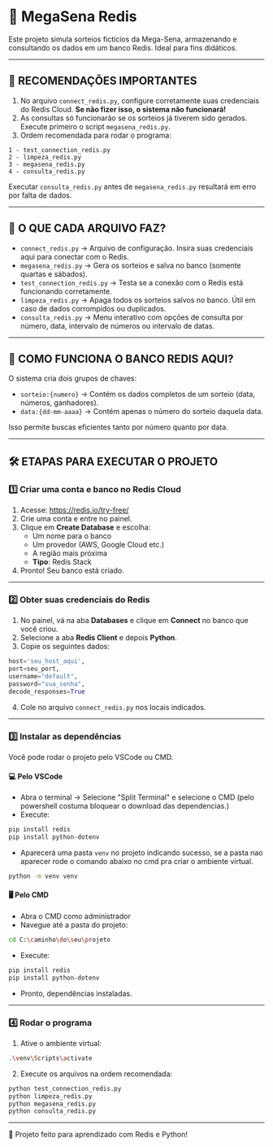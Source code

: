 # 🔢 MegaSena Redis

Este projeto simula sorteios fictícios da Mega-Sena, armazenando e consultando os dados em um banco Redis. Ideal para fins didáticos.

---

## 🚨 RECOMENDAÇÕES IMPORTANTES

1. No arquivo `connect_redis.py`, configure corretamente suas credenciais do Redis Cloud. **Se não fizer isso, o sistema não funcionará!**
2. As consultas só funcionarão se os sorteios já tiverem sido gerados. Execute primeiro o script `megasena_redis.py`.
3. Ordem recomendada para rodar o programa:

```
1 - test_connection_redis.py  
2 - limpeza_redis.py  
3 - megasena_redis.py  
4 - consulta_redis.py  
```

Executar `consulta_redis.py` antes de `megasena_redis.py` resultará em erro por falta de dados.

---

## 📁 O QUE CADA ARQUIVO FAZ?

- `connect_redis.py` → Arquivo de configuração. Insira suas credenciais aqui para conectar com o Redis.
- `megasena_redis.py` → Gera os sorteios e salva no banco (somente quartas e sábados).
- `test_connection_redis.py` → Testa se a conexão com o Redis está funcionando corretamente.
- `limpeza_redis.py` → Apaga todos os sorteios salvos no banco. Útil em caso de dados corrompidos ou duplicados.
- `consulta_redis.py` → Menu interativo com opções de consulta por número, data, intervalo de números ou intervalo de datas.

---

## 🧠 COMO FUNCIONA O BANCO REDIS AQUI?

O sistema cria dois grupos de chaves:

- `sorteio:{numero}` → Contém os dados completos de um sorteio (data, números, ganhadores).
- `data:{dd-mm-aaaa}` → Contém apenas o número do sorteio daquela data.

Isso permite buscas eficientes tanto por número quanto por data.

---

## 🛠️ ETAPAS PARA EXECUTAR O PROJETO

### 1️⃣ Criar uma conta e banco no Redis Cloud

1. Acesse: https://redis.io/try-free/
2. Crie uma conta e entre no painel.
3. Clique em **Create Database** e escolha:
   - Um nome para o banco
   - Um provedor (AWS, Google Cloud etc.)
   - A região mais próxima
   - **Tipo**: Redis Stack
4. Pronto! Seu banco está criado.

---

### 2️⃣ Obter suas credenciais do Redis

1. No painel, vá na aba **Databases** e clique em **Connect** no banco que você criou.
2. Selecione a aba **Redis Client** e depois **Python**.
3. Copie os seguintes dados:

```python
host='seu_host_aqui',
port=seu_port,
username="default",
password="sua_senha",
decode_responses=True
```

4. Cole no arquivo `connect_redis.py` nos locais indicados.

---

### 3️⃣ Instalar as dependências

Você pode rodar o projeto pelo VSCode ou CMD.

#### 💻 Pelo VSCode

- Abra o terminal → Selecione "Split Terminal" e selecione o CMD (pelo powershell costuma bloquear o download das dependencias.)
- Execute:

```bash
pip install redis
pip install python-dotenv 
```
- Aparecerá uma pasta `venv` no projeto indicando sucesso, se a pasta nao aparecer rode o comando abaixo no cmd pra criar o ambiente virtual.
```bash
python -m venv venv
```


#### 🖥️ Pelo CMD

- Abra o CMD como administrador
- Navegue até a pasta do projeto:

```bash
cd C:\caminho\do\seu\projeto
```

- Execute:

```bash
pip install redis
pip install python-dotenv
```

- Pronto, dependências instaladas.

---

### 4️⃣ Rodar o programa

1. Ative o ambiente virtual:

```bash
.\venv\Scripts\activate
```

2. Execute os arquivos na ordem recomendada:

```bash
python test_connection_redis.py
python limpeza_redis.py
python megasena_redis.py
python consulta_redis.py
```

---


🚀 Projeto feito para aprendizado com Redis e Python!